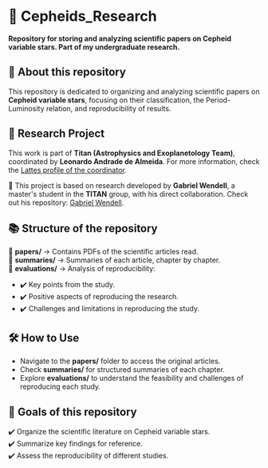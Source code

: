 # 📌 Cepheids_Research  
**Repository for storing and analyzing scientific papers on Cepheid variable stars. Part of my undergraduate research.**  

## 📄 About this repository  
This repository is dedicated to organizing and analyzing scientific papers on **Cepheid variable stars**, focusing on their classification, the Period-Luminosity relation, and reproducibility of results.  

## 📌 Research Project  

This work is part of **Titan (Astrophysics and Exoplanetology Team)**, coordinated by **Leonardo Andrade de Almeida**. For more information, check the [Lattes profile of the coordinator](http://lattes.cnpq.br/7812463045514059).  

🔗 This project is based on research developed by **Gabriel Wendell**, a master's student in the **TITAN** group, with his direct collaboration. Check out his repository: [Gabriel Wendell](https://github.com/GabrielWendell/Cepheids_Projects).  

## 📚 Structure of the repository  

📁 **papers/** → Contains PDFs of the scientific articles read.  
📁 **summaries/** → Summaries of each article, chapter by chapter.  
📁 **evaluations/** → Analysis of reproducibility:  
- ✔️ Key points from the study.  
- ✔️ Positive aspects of reproducing the research.  
- ✔️ Challenges and limitations in reproducing the study.  

## 🛠️ How to Use  
- Navigate to the **papers/** folder to access the original articles.  
- Check **summaries/** for structured summaries of each chapter.  
- Explore **evaluations/** to understand the feasibility and challenges of reproducing each study.  

## 📌 Goals of this repository  
✔️ Organize the scientific literature on Cepheid variable stars.  
✔️ Summarize key findings for reference.  
✔️ Assess the reproducibility of different studies.  

